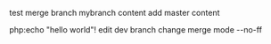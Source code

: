 test merge branch
mybranch content
add master content


php:echo "hello world"!
edit dev branch
change merge mode --no-ff
